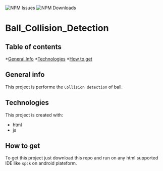 ![NPM Issues](https://img.shields.io/github/issues/prabhu1122/Ball_Collision_Detection)
![NPM Downloads](https://img.shields.io/github/downloads/prabhu1122/Ball_Collision_Detection)


# Ball_Collision_Detection
## Table of contents
*[General Info](#general-info)
*[Technologies](#technologies)
*[How to get](#how-to-get)

## General info
This project is performe the `Collision detection` of ball.

## Technologies
This project is created with:
* html
* js

## How to get
To get this project just download this repo and run on any html supported IDE like `spck` on android plateform.
